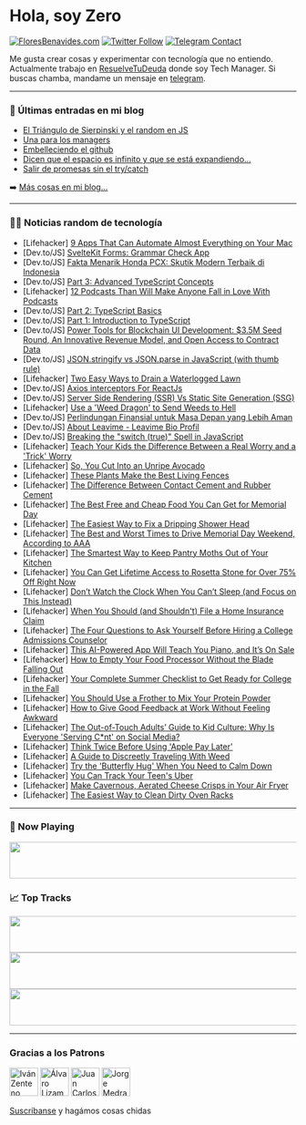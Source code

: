 # Hola, soy Zero

[![FloresBenavides.com](https://img.shields.io/website?down_message=oops&label=MiBlog&style=for-the-badge&up_message=online&url=https%3A%2F%2Ffloresbenavides.com)](https://floresbenavides.com) [![Twitter Follow](https://img.shields.io/twitter/follow/ZeroDragon?color=%231DA1F2&label=Follow&logo=twitter&logoColor=ffffff&style=for-the-badge)](https://twitter.com/zerodragon) [![Telegram Contact](https://img.shields.io/badge/escr%C3%ADbeme-ZeroDragon-%2326A5E4?style=for-the-badge&logo=telegram)](https://t.me/zerodragon)

Me gusta crear cosas y experimentar con tecnología que no entiendo.
Actualmente trabajo en [ResuelveTuDeuda](http://github.com/resuelve) donde soy Tech Manager.
Si buscas chamba, mandame un mensaje en [telegram](https://t.me/zerodragon).

---

### 📕 Últimas entradas en mi blog
<!-- BLOG-POST-LIST:START -->
- [El Triángulo de Sierpinski y el random en JS](https://floresbenavides.com/el-triangulo-de-sierpinski-y-el-random-en-js/)
- [Una para los managers](https://floresbenavides.com/una-para-los-managers/)
- [Embelleciendo el github](https://floresbenavides.com/embelleciendo-el-github/)
- [Dicen que el espacio es infinito y que se está expandiendo…](https://floresbenavides.com/dicen-que-el-espacio-es-infinito-y-que-se-esta-expandiendo/)
- [Salir de promesas sin el try/catch](https://floresbenavides.com/salir-de-promesas-sin-el-try-catch/)
<!-- BLOG-POST-LIST:END -->

➡️ [Más cosas en mi blog...](https://floresbenavides.com)

---

### 👨‍💻 Noticias random de tecnología
<!-- TECH-POSTS:START -->
- [Lifehacker] [9 Apps That Can Automate Almost Everything on Your Mac](https://lifehacker.com/9-apps-that-can-automate-almost-everything-on-your-mac-1850460688)
- [Dev.to/JS] [SvelteKit Forms: Grammar Check App](https://dev.to/askrodney/sveltekit-forms-grammar-check-app-34h1)
- [Dev.to/JS] [Fakta Menarik Honda PCX: Skutik Modern Terbaik di Indonesia](https://dev.to/agnesolivo-leavime/fakta-menarik-honda-pcx-skutik-modern-terbaik-di-indonesia-25o2)
- [Dev.to/JS] [Part 3: Advanced TypeScript Concepts](https://dev.to/bobbyhalljr/part-3-advanced-typescript-concepts-2f36)
- [Lifehacker] [12 Podcasts Than Will Make Anyone Fall in Love With Podcasts](https://lifehacker.com/12-podcasts-than-will-make-anyone-fall-in-love-with-pod-1850458582)
- [Dev.to/JS] [Part 2: TypeScript Basics](https://dev.to/bobbyhalljr/part-2-typescript-basics-3lj6)
- [Dev.to/JS] [Part 1: Introduction to TypeScript](https://dev.to/bobbyhalljr/part-1-introduction-to-typescript-5722)
- [Dev.to/JS] [Power Tools for Blockchain UI Development: $3.5M Seed Round, An Innovative Revenue Model, and Open Access to Contract Data](https://dev.to/sort_xyz/power-tools-for-blockchain-ui-development-35m-seed-round-an-innovative-revenue-model-and-open-access-to-contract-data-3k9n)
- [Dev.to/JS] [JSON.stringify vs JSON.parse in JavaScript &lpar;with thumb rule&rpar;](https://dev.to/jeetvora331/jsonstringify-vs-jsonparse-in-javascript-with-thumb-rule-c2g)
- [Lifehacker] [Two Easy Ways to Drain a Waterlogged Lawn](https://lifehacker.com/two-easy-ways-to-drain-a-waterlogged-lawn-1850459491)
- [Dev.to/JS] [Axios interceptors For ReactJs](https://dev.to/refath/create-axios-interceptors-for-reactjs-6j0)
- [Dev.to/JS] [Server Side Rendering &lpar;SSR&rpar; Vs Static Site Generation &lpar;SSG&rpar;](https://dev.to/ebereplenty/server-side-rendering-ssr-vs-static-site-generation-ssg-214k)
- [Lifehacker] [Use a &#39;Weed Dragon&#39; to Send Weeds to Hell](https://lifehacker.com/use-a-weed-dragon-to-send-weeds-to-hell-1850459624)
- [Dev.to/JS] [Perlindungan Finansial untuk Masa Depan yang Lebih Aman](https://dev.to/agnesolivo-leavime/perlindungan-finansial-untuk-masa-depan-yang-lebih-aman-h30)
- [Dev.to/JS] [About Leavime - Leavime Bio Profil](https://dev.to/agnesolivo-leavime/about-leavime-leavime-bio-profil-dp7)
- [Dev.to/JS] [Breaking the &quot;switch &lpar;true&rpar;&quot; Spell in JavaScript](https://dev.to/ic3dragon/breaking-the-switch-true-spell-in-javascript-21n8)
- [Lifehacker] [Teach Your Kids the Difference Between a Real Worry and a &#39;Trick&#39; Worry](https://lifehacker.com/teach-your-kids-the-difference-between-a-real-worry-and-1850456901)
- [Lifehacker] [So, You Cut Into an Unripe Avocado](https://lifehacker.com/so-you-cut-into-an-unripe-avocado-1850456289)
- [Lifehacker] [These Plants Make the Best Living Fences](https://lifehacker.com/these-plants-make-the-best-living-fences-1850449614)
- [Lifehacker] [The Difference Between Contact Cement and Rubber Cement](https://lifehacker.com/the-difference-between-contact-cement-and-rubber-cement-1850449617)
- [Lifehacker] [The Best Free and Cheap Food You Can Get for Memorial Day](https://lifehacker.com/the-best-free-and-cheap-food-you-can-get-for-memorial-d-1850448272)
- [Lifehacker] [The Easiest Way to Fix a Dripping Shower Head](https://lifehacker.com/the-easiest-way-to-fix-a-dripping-shower-head-1850448423)
- [Lifehacker] [The Best and Worst Times to Drive Memorial Day Weekend, According to AAA](https://lifehacker.com/the-best-and-worst-times-to-drive-memorial-day-weekend-1850448426)
- [Lifehacker] [The Smartest Way to Keep Pantry Moths Out of Your Kitchen](https://lifehacker.com/the-smartest-way-to-keep-pantry-moths-out-of-your-kitch-1850448442)
- [Lifehacker] [You Can Get Lifetime Access to Rosetta Stone for Over 75% Off Right Now](https://lifehacker.com/you-can-get-lifetime-access-to-rosetta-stone-for-over-7-1850451918)
- [Lifehacker] [Don’t Watch the Clock When You Can’t Sleep &lpar;and Focus on This Instead&rpar;](https://lifehacker.com/don-t-watch-the-clock-when-you-can-t-sleep-and-focus-o-1850456412)
- [Lifehacker] [When You Should &lpar;and Shouldn&#39;t&rpar; File a Home Insurance Claim](https://lifehacker.com/when-you-should-and-shouldnt-file-a-home-insurance-cl-1850455645)
- [Lifehacker] [The Four Questions to Ask Yourself Before Hiring a College Admissions Counselor](https://lifehacker.com/the-four-questions-to-ask-yourself-before-hiring-a-coll-1850455745)
- [Lifehacker] [This AI-Powered App Will Teach You Piano, and It’s On Sale](https://lifehacker.com/this-ai-powered-app-will-teach-you-piano-and-it-s-on-s-1850451892)
- [Lifehacker] [How to Empty Your Food Processor Without the Blade Falling Out](https://lifehacker.com/how-to-empty-your-food-processor-without-the-blade-fall-1850455661)
- [Lifehacker] [Your Complete Summer Checklist to Get Ready for College in the Fall](https://lifehacker.com/your-complete-summer-checklist-to-get-ready-for-college-1850455373)
- [Lifehacker] [You Should Use a Frother to Mix Your Protein Powder](https://lifehacker.com/you-should-use-a-frother-to-mix-your-protein-powder-1850455135)
- [Lifehacker] [How to Give Good Feedback at Work Without Feeling Awkward](https://lifehacker.com/how-to-give-good-feedback-at-work-without-feeling-awkwa-1850454133)
- [Lifehacker] [The Out-of-Touch Adults’ Guide to Kid Culture: Why Is Everyone &#39;Serving C*nt&#39; on Social Media?](https://lifehacker.com/the-out-of-touch-adults-guide-to-kid-culture-why-is-e-1850452383)
- [Lifehacker] [Think Twice Before Using &#39;Apple Pay Later&#39;](https://lifehacker.com/think-twice-before-using-apple-pay-later-1850454637)
- [Lifehacker] [A Guide to Discreetly Traveling With Weed](https://lifehacker.com/a-guide-to-discreetly-traveling-with-weed-1850432640)
- [Lifehacker] [Try the &#39;Butterfly Hug&#39; When You Need to Calm Down](https://lifehacker.com/try-the-butterfly-hug-when-you-need-to-calm-down-1850453309)
- [Lifehacker] [You Can Track Your Teen&#39;s Uber](https://lifehacker.com/you-can-track-your-teens-uber-1850451886)
- [Lifehacker] [Make Cavernous, Aerated Cheese Crisps in Your Air Fryer](https://lifehacker.com/make-cavernous-aerated-cheese-crisps-in-your-air-fryer-1850452037)
- [Lifehacker] [The Easiest Way to Clean Dirty Oven Racks](https://lifehacker.com/the-easiest-way-to-clean-dirty-oven-racks-1850453546)<!-- TECH-POSTS:END -->

---

### 🎵 Now Playing
<a href="https://spotify-now-playing-dun.vercel.app/now-playing?open"><img src="https://spotify-now-playing-dun.vercel.app/now-playing" width="540" height="64"></a>

### 📈 Top Tracks
<a href="https://spotify-now-playing-dun.vercel.app/top-tracks?i=1&open"><img src="https://spotify-now-playing-dun.vercel.app/top-tracks?i=1" width="540" height="64"></a>
<a href="https://spotify-now-playing-dun.vercel.app/top-tracks?i=2&open"><img src="https://spotify-now-playing-dun.vercel.app/top-tracks?i=2" width="540" height="64"></a>
<a href="https://spotify-now-playing-dun.vercel.app/top-tracks?i=3&open"><img src="https://spotify-now-playing-dun.vercel.app/top-tracks?i=3" width="540" height="64"></a>

---

### Gracias a los Patrons
[<img src="https://avatars.githubusercontent.com/u/243380?v=4" alt="Iván Zenteno" width="50px">](https://github.com/k001) [<img src="https://avatars.githubusercontent.com/u/19955639?v=4" alt="Álvaro Lizama" width="50px">](https://github.com/alvarolizama) [<img src="https://avatars.githubusercontent.com/u/2718753?v=4" alt="Juan Carlos Ruiz" width="50px">](https://github.com/JuanCrg90) [<img src="https://avatars.githubusercontent.com/u/37025?v=4" alt="Jorge Medrano" width="50px">](https://github.com/h1pp1e) 

[Suscríbanse](https://www.patreon.com/zerodragon) y hagámos cosas chidas
